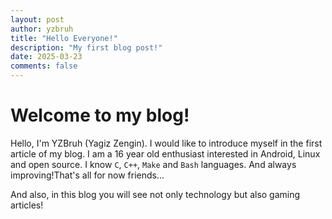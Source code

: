 ```yaml
---
layout: post
author: yzbruh
title: "Hello Everyone!"
description: "My first blog post!"
date: 2025-03-23
comments: false
---
```


# Welcome to my blog!

Hello, I'm YZBruh (Yagiz Zengin). I would like to introduce myself in the first article of my blog.
I am a 16 year old enthusiast interested in Android, Linux and open source. I know `C`, `C++`, `Make` and `Bash` languages. And always improving!That's all for now friends...

And also, in this blog you will see not only technology but also gaming articles!
